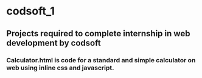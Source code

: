 # codsoft_1
## Projects required to complete internship in web development by codsoft

### Calculator.html is code for a standard and simple calculator on web using inline css and javascript.
